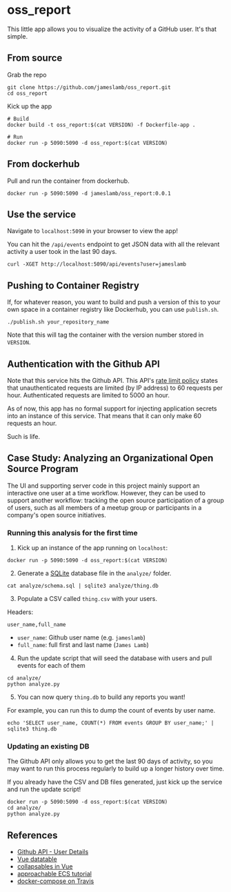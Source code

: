 # oss_report

This little app allows you to visualize the activity of a GitHub user. It's that simple.

## From source

Grab the repo

```{bash}
git clone https://github.com/jameslamb/oss_report.git
cd oss_report
```

Kick up the app

```
# Build
docker build -t oss_report:$(cat VERSION) -f Dockerfile-app .

# Run
docker run -p 5090:5090 -d oss_report:$(cat VERSION)
```

## From dockerhub

Pull and run the container from dockerhub.

```{bash}
docker run -p 5090:5090 -d jameslamb/oss_report:0.0.1
```

## Use the service

Navigate to `localhost:5090` in your browser to view the app!

You can hit the `/api/events` endpoint to get JSON data with all the relevant activity a user took in the last 90 days.

```
curl -XGET http://localhost:5090/api/events?user=jameslamb
```

## Pushing to Container Registry

If, for whatever reason, you want to build and push a version of this to your own space in a container registry like Dockerhub, you can use `publish.sh`.

```{bash}
./publish.sh your_repository_name
```

Note that this will tag the container with the version number stored in `VERSION`.

## Authentication with the Github API

Note that this service hits the Github API. This API's [rate limit policy](https://developer.github.com/v3/#rate-limiting) states that unauthenticated requests are limited (by IP address) to 60 requests per hour. Authenticated requests are limited to 5000 an hour.

As of now, this app has no formal support for injecting application secrets into an instance of this service. That means that it can only make 60 requests an hour.

Such is life.

## Case Study: Analyzing an Organizational Open Source Program

The UI and supporting server code in this project mainly support an interactive one user at a time workflow. However, they can be used to support another workflow: tracking the open source participation of a group of users, such as all members of a meetup group or participants in a company's open source initiatives.

### Running this analysis for the first time

1. Kick up an instance of the app running on `localhost`:

```
docker run -p 5090:5090 -d oss_report:$(cat VERSION)
```

2. Generate a [SQLite](https://docs.python.org/2/library/sqlite3.html) database file in the `analyze/` folder.

```
cat analyze/schema.sql | sqlite3 analyze/thing.db
```

3. Populate a CSV called `thing.csv` with your users.

Headers:

```
user_name,full_name
```

* `user_name`: Github user name (e.g. `jameslamb`)
* `full_name`: full first and last name (`James Lamb`)

4. Run the update script that will seed the database with users and pull events for each of them

```
cd analyze/
python analyze.py
```

5. You can now query `thing.db` to build any reports you want!

For example, you can run this to dump the count of events by user name.

```
echo 'SELECT user_name, COUNT(*) FROM events GROUP BY user_name;' | sqlite3 thing.db
```

### Updating an existing DB

The Github API only allows you to get the last 90 days of activity, so you may want to run this process regularly to build up a longer history over time. 

If you already have the CSV and DB files generated, just kick up the service and run the update script! 

```
docker run -p 5090:5090 -d oss_report:$(cat VERSION)
cd analyze/
python analyze.py
```

## References

* [Github API - User Details](https://developer.github.com/v3/users/#get-contextual-information-about-a-user)
* [Vue datatable](https://www.npmjs.com/package/vuejs-datatable)
* [collapsables in Vue](https://bootstrap-vue.js.org/docs/components/collapse/)
* [approachable ECS tutorial](https://www.ybrikman.com/writing/2015/11/11/running-docker-aws-ground-up/)
* [docker-compose on Travis](http://elliot.land/post/using-docker-compose-on-travis-ci)
